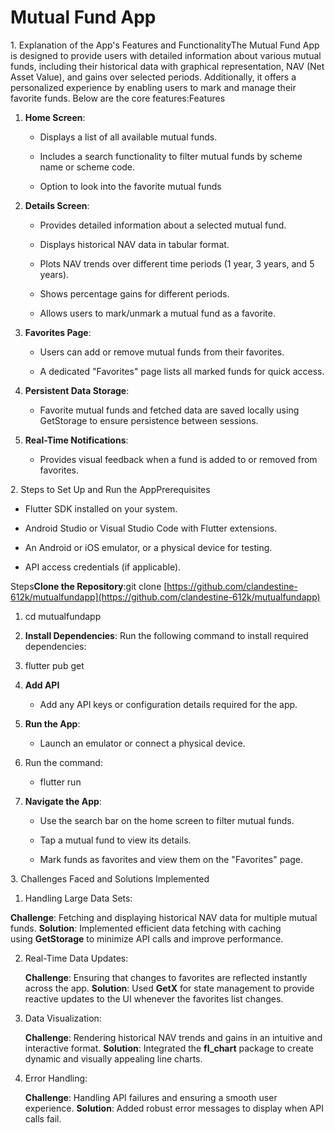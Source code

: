 # Mutual Fund App

1\. Explanation of the App's Features and FunctionalityThe Mutual Fund App is designed to provide users with detailed information about various mutual funds, including their historical data with graphical representation, NAV (Net Asset Value), and gains over selected periods. Additionally, it offers a personalized experience by enabling users to mark and manage their favorite funds. Below are the core features:Features

1.  **Home Screen**:
    
    *   Displays a list of all available mutual funds.
        
    *   Includes a search functionality to filter mutual funds by scheme name or scheme code.
        
    *   Option to look into the favorite mutual funds
        
2.  **Details Screen**:
    
    *   Provides detailed information about a selected mutual fund.
        
    *   Displays historical NAV data in tabular format.
        
    *   Plots NAV trends over different time periods (1 year, 3 years, and 5 years).
        
    *   Shows percentage gains for different periods.
        
    *   Allows users to mark/unmark a mutual fund as a favorite.
        
3.  **Favorites Page**:
    
    *   Users can add or remove mutual funds from their favorites.
        
    *   A dedicated "Favorites" page lists all marked funds for quick access.
        
4.  **Persistent Data Storage**:
    
    *   Favorite mutual funds and fetched data are saved locally using GetStorage to ensure persistence between sessions.
        
5.  **Real-Time Notifications**:
    
    *   Provides visual feedback when a fund is added to or removed from favorites.
        

2\. Steps to Set Up and Run the AppPrerequisites

*   Flutter SDK installed on your system.
    
*   Android Studio or Visual Studio Code with Flutter extensions.
    
*   An Android or iOS emulator, or a physical device for testing.
    
*   API access credentials (if applicable).
    

Steps**Clone the Repository**:git clone [https://github.com/clandestine-612k/mutualfundapp](https://github.com/clandestine-612k/mutualfundapp)

1.  cd mutualfundapp
    
2.  **Install Dependencies**: Run the following command to install required dependencies:
    
3.  flutter pub get
    
4.  **Add API**
    
    *   Add any API keys or configuration details required for the app.
        
5.  **Run the App**:
    
    *   Launch an emulator or connect a physical device.
        
6.  Run the command:
    
    *   flutter run
        
7.  **Navigate the App**:
    
    *   Use the search bar on the home screen to filter mutual funds.
        
    *   Tap a mutual fund to view its details.
        
    *   Mark funds as favorites and view them on the "Favorites" page.
        

3\. Challenges Faced and Solutions Implemented

1. Handling Large Data Sets:

  **Challenge**: Fetching and displaying historical NAV data for multiple mutual funds.
  **Solution**: Implemented efficient data fetching with caching using **GetStorage** to minimize API calls and improve performance.

2. Real-Time Data Updates:

   **Challenge**: Ensuring that changes to favorites are reflected instantly across the app.
   **Solution**: Used **GetX** for state management to provide reactive updates to the UI whenever the favorites list changes.

3. Data Visualization:

   **Challenge**: Rendering historical NAV trends and gains in an intuitive and interactive format.
   **Solution**: Integrated the **fl\_chart** package to create dynamic and visually appealing line charts.

4. Error Handling:

   **Challenge**: Handling API failures and ensuring a smooth user experience.
   **Solution**: Added robust error messages to display when API calls fail.
